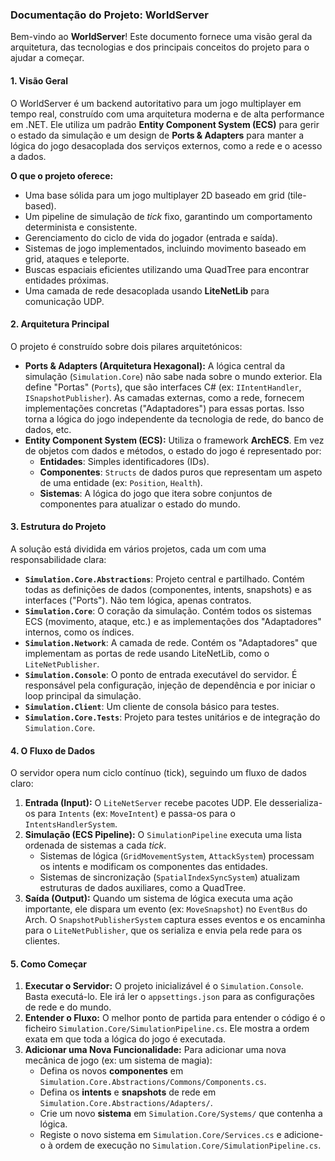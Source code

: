 ### Documentação do Projeto: WorldServer

Bem-vindo ao **WorldServer**! Este documento fornece uma visão geral da arquitetura, das tecnologias e dos principais conceitos do projeto para o ajudar a começar.

#### 1. Visão Geral

O WorldServer é um backend autoritativo para um jogo multiplayer em tempo real, construído com uma arquitetura moderna e de alta performance em .NET. Ele utiliza um padrão **Entity Component System (ECS)** para gerir o estado da simulação e um design de **Ports & Adapters** para manter a lógica do jogo desacoplada dos serviços externos, como a rede e o acesso a dados.

**O que o projeto oferece:**
* Uma base sólida para um jogo multiplayer 2D baseado em grid (tile-based).
* Um pipeline de simulação de *tick* fixo, garantindo um comportamento determinista e consistente.
* Gerenciamento do ciclo de vida do jogador (entrada e saída).
* Sistemas de jogo implementados, incluindo movimento baseado em grid, ataques e teleporte.
* Buscas espaciais eficientes utilizando uma QuadTree para encontrar entidades próximas.
* Uma camada de rede desacoplada usando **LiteNetLib** para comunicação UDP.

#### 2. Arquitetura Principal

O projeto é construído sobre dois pilares arquitetónicos:

* **Ports & Adapters (Arquitetura Hexagonal):** A lógica central da simulação (`Simulation.Core`) não sabe nada sobre o mundo exterior. Ela define "Portas" (`Ports`), que são interfaces C# (ex: `IIntentHandler`, `ISnapshotPublisher`). As camadas externas, como a rede, fornecem implementações concretas ("Adaptadores") para essas portas. Isso torna a lógica do jogo independente da tecnologia de rede, do banco de dados, etc.
* **Entity Component System (ECS):** Utiliza o framework **ArchECS**. Em vez de objetos com dados e métodos, o estado do jogo é representado por:
    * **Entidades**: Simples identificadores (IDs).
    * **Componentes**: `Structs` de dados puros que representam um aspeto de uma entidade (ex: `Position`, `Health`).
    * **Sistemas**: A lógica do jogo que itera sobre conjuntos de componentes para atualizar o estado do mundo.

#### 3. Estrutura do Projeto

A solução está dividida em vários projetos, cada um com uma responsabilidade clara:

* **`Simulation.Core.Abstractions`**: Projeto central e partilhado. Contém todas as definições de dados (componentes, intents, snapshots) e as interfaces ("Ports"). Não tem lógica, apenas contratos.
* **`Simulation.Core`**: O coração da simulação. Contém todos os sistemas ECS (movimento, ataque, etc.) e as implementações dos "Adaptadores" internos, como os índices.
* **`Simulation.Network`**: A camada de rede. Contém os "Adaptadores" que implementam as portas de rede usando LiteNetLib, como o `LiteNetPublisher`.
* **`Simulation.Console`**: O ponto de entrada executável do servidor. É responsável pela configuração, injeção de dependência e por iniciar o loop principal da simulação.
* **`Simulation.Client`**: Um cliente de consola básico para testes.
* **`Simulation.Core.Tests`**: Projeto para testes unitários e de integração do `Simulation.Core`.

#### 4. O Fluxo de Dados

O servidor opera num ciclo contínuo (tick), seguindo um fluxo de dados claro:

1.  **Entrada (Input):** O `LiteNetServer` recebe pacotes UDP. Ele desserializa-os para `Intents` (ex: `MoveIntent`) e passa-os para o `IntentsHandlerSystem`.
2.  **Simulação (ECS Pipeline):** O `SimulationPipeline` executa uma lista ordenada de sistemas a cada *tick*.
    * Sistemas de lógica (`GridMovementSystem`, `AttackSystem`) processam os intents e modificam os componentes das entidades.
    * Sistemas de sincronização (`SpatialIndexSyncSystem`) atualizam estruturas de dados auxiliares, como a QuadTree.
3.  **Saída (Output):** Quando um sistema de lógica executa uma ação importante, ele dispara um evento (ex: `MoveSnapshot`) no `EventBus` do Arch. O `SnapshotPublisherSystem` captura esses eventos e os encaminha para o `LiteNetPublisher`, que os serializa e envia pela rede para os clientes.

#### 5. Como Começar

1.  **Executar o Servidor:** O projeto inicializável é o `Simulation.Console`. Basta executá-lo. Ele irá ler o `appsettings.json` para as configurações de rede e do mundo.
2.  **Entender o Fluxo:** O melhor ponto de partida para entender o código é o ficheiro `Simulation.Core/SimulationPipeline.cs`. Ele mostra a ordem exata em que toda a lógica do jogo é executada.
3.  **Adicionar uma Nova Funcionalidade:** Para adicionar uma nova mecânica de jogo (ex: um sistema de magia):
    * Defina os novos **componentes** em `Simulation.Core.Abstractions/Commons/Components.cs`.
    * Defina os **intents** e **snapshots** de rede em `Simulation.Core.Abstractions/Adapters/`.
    * Crie um novo **sistema** em `Simulation.Core/Systems/` que contenha a lógica.
    * Registe o novo sistema em `Simulation.Core/Services.cs` e adicione-o à ordem de execução no `Simulation.Core/SimulationPipeline.cs`.